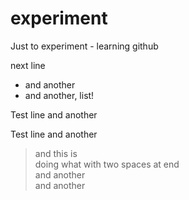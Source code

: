 experiment
==========

Just to experiment - learning github

next line
 + and another
 + and another, list!
 
Test line
  and another

Test line
 and another
 
> and this is  
> doing what with two spaces at end  
> and another  
> and another  


